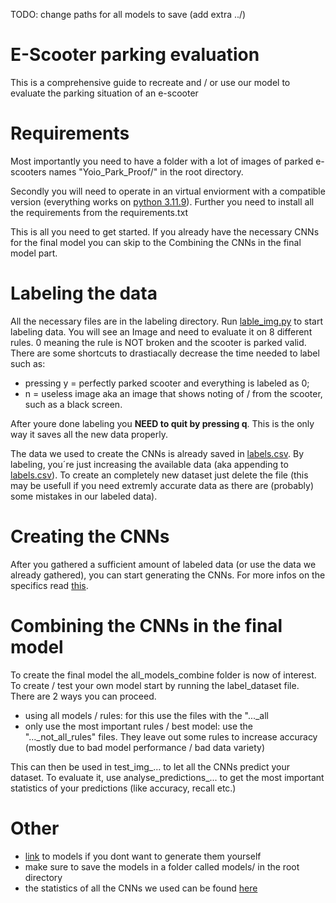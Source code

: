 TODO: change paths for all models to save (add extra ../)


# E-Scooter parking evaluation
This is a comprehensive guide to recreate and / or use our model to evaluate the parking situation of an e-scooter

# Requirements
Most importantly you need to have a folder with a lot of images of parked e-scooters names "Yoio_Park_Proof/" in the root directory.

Secondly you will need to operate in an virtual enviorment with a compatible version (everything works on [python 3.11.9](https://www.python.org/downloads/release/python-3119/)). Further you need to install all the requirements from the requirements.txt

This is all you need to get started.
If you already have the necessary CNNs for the final model you can skip to the Combining the CNNs in the final model part.

# Labeling the data
All the necessary files are in the labeling directory. Run [lable_img.py](./labeling/label_img.py) to start labeling data. 
You will see an Image and need to evaluate it on 8 different rules. 0 meaning the rule is NOT broken and the scooter is parked valid. 
There are some shortcuts to drastiacally decrease the time needed to label such as: 
- pressing y = perfectly parked scooter and everything is labeled as 0; 
- n = useless image aka an image that shows noting of / from the scooter, such as a black screen. 

After youre done labeling you **NEED to quit by pressing q**. This is the only way it saves all the new data properly. 

The data we used to create the CNNs is already saved in [labels.csv](labels.csv). By labeling, you´re just increasing the available data (aka appending to [labels.csv](labels.csv)). To create an completely new dataset just delete the file (this may be usefull if you need extremly accurate data as there are (probably) some mistakes in our labeled data).

# Creating the CNNs
After you gathered a sufficient amount of labeled data (or use the data we already gathered), you can start generating the CNNs.
For more infos on the specifics read [this](create_cnns/README.md).

# Combining the CNNs in the final model
To create the final model the all_models_combine folder is now of interest. To create / test your own model start by running the label_dataset file. 
There are 2 ways you can proceed. 
- using all models / rules: for this use the files with the "..._all 
- only use the most important rules / best model: use the "..._not_all_rules" files. They leave out some rules to increase accuracy (mostly due to bad model performance / bad data variety)

This can then be used in test_img_... to let all the CNNs predict your dataset. 
To evaluate it, use analyse_predictions_... to get the most important statistics of your predictions (like accuracy, recall etc.)

# Other
- [link](https://datashare.tu-dresden.de/s/JkNpycBKwpcJWXQ) to models if you dont want to generate them yourself
- make sure to save the models in a folder called models/ in the root directory
- the statistics of all the CNNs we used can be found [here](./all_models_combine/models_results.md)